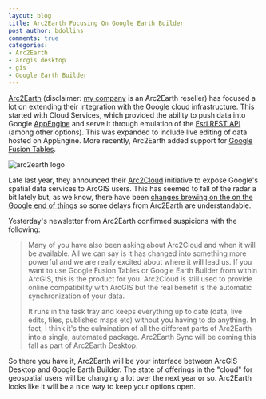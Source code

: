 ```yaml
---
layout: blog
title: Arc2Earth Focusing On Google Earth Builder
post_author: bdollins
comments: true
categories:
- Arc2Earth
- arcgis desktop
- gis
- Google Earth Builder
---
```


<a href="http://www.arc2earth.com">Arc2Earth</a> (disclaimer: <a href="http://www.zekiah.com">my company</a> is an Arc2Earth reseller) has focused a lot on extending their integration with the Google cloud infrastructure. This started with Cloud Services, which provided the ability to push data into Google <a href="http://code.google.com/appengine/">AppEngine</a> and serve it through emulation of the <a href="http://help.arcgis.com/en/arcgisserver/10.0/apis/rest/index.html">Esri REST API</a> (among other options). This was expanded to include live editing of data hosted on AppEngine. More recently, Arc2Earth added support for <a href="http://www.google.com/fusiontables/public/tour/index.html">Google Fusion Tables</a>.

<img alt="arc2earth logo" src="http://www.arc2earth.com/wp-content/uploads/2010/10/logo_Arc2Earth_h.png" />

Late last year, they announced their <a href="http://beta.arc2cloud.com/">Arc2Cloud</a> initiative to expose Google's spatial data services to ArcGIS users. This has seemed to fall of the radar a bit lately but, as we know, there have been <a href="http://www.google.com/enterprise/earthmaps/builder.html">changes brewing on the on the Google end of things</a> so some delays from Arc2Earth are understandable.<!--more-->

Yesterday's newsletter from Arc2Earth confirmed suspicions with the following:

<blockquote>
Many of you have also been asking about Arc2Cloud and when it will be available. All we can say is it has changed into something more powerful and we are really excited about where it will lead us. If you want to use Google Fusion Tables or Google Earth Builder from within ArcGIS, this is the product for you. Arc2Cloud is still used to provide online compatibility with ArcGIS but the real benefit is the automatic synchronization of your data. 

It runs in the task tray and keeps everything up to date (data, live edits, tiles, published maps etc) without you having to do anything. In fact, I think it's the culmination of all the different parts of Arc2Earth into a single, automated package. Arc2Earth Sync will be coming this fall as part of Arc2Earth Desktop.
</blockquote>

So there you have it, Arc2Earth will be your interface between ArcGIS Desktop and Google Earth Builder. The state of offerings in the "cloud" for geospatial users will be changing a lot over the next year or so. Arc2Earth looks like it will be a nice way to keep your options open.